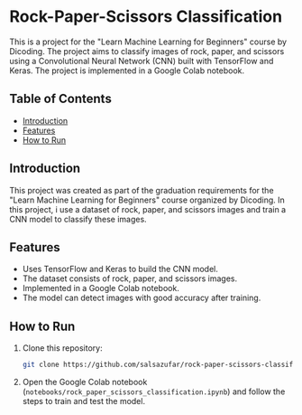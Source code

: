 # Rock-Paper-Scissors Classification

This is a project for the "Learn Machine Learning for Beginners" course by Dicoding. The project aims to classify images of rock, paper, and scissors using a Convolutional Neural Network (CNN) built with TensorFlow and Keras. The project is implemented in a Google Colab notebook.

## Table of Contents
- [Introduction](#introduction)
- [Features](#features)
- [How to Run](#how-to-run)

## Introduction

This project was created as part of the graduation requirements for the "Learn Machine Learning for Beginners" course organized by Dicoding. In this project, i use a dataset of rock, paper, and scissors images and train a CNN model to classify these images.

## Features
- Uses TensorFlow and Keras to build the CNN model.
- The dataset consists of rock, paper, and scissors images.
- Implemented in a Google Colab notebook.
- The model can detect images with good accuracy after training.

## How to Run

1. Clone this repository:
    ```bash
    git clone https://github.com/salsazufar/rock-paper-scissors-classification.git
    ```
2. Open the Google Colab notebook (`notebooks/rock_paper_scissors_classification.ipynb`) and follow the steps to train and test the model.
